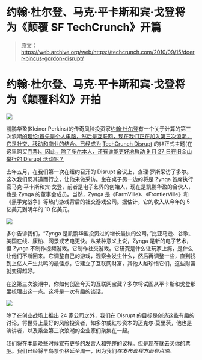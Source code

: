 # 约翰·杜尔登、马克·平卡斯和宾·戈登将为《颠覆 SF TechCrunch》开篇

> 原文：<https://web.archive.org/web/https://techcrunch.com/2010/09/15/doerr-pincus-gordon-disrupt/>

# 约翰·杜尔登、马克·平卡斯和宾·戈登将为《颠覆科幻》开拍

![](img/97128a1ef6d2db9d4b4a4e727254f705.png)

凯鹏华盈(Kleiner Perkins)的传奇风险投资家[约翰·杜尔登](https://web.archive.org/web/20221007024118/http://www.crunchbase.com/person/john-doerr)有一个关于计算的第三次浪潮[的理论:首先是个人电脑，然后是互联网，现在我们正在加入第三次浪潮，它是社交、移动和商业的结合。已经成为](https://web.archive.org/web/20221007024118/https://beta.techcrunch.com/2010/05/23/the-third-disruptive-wave-tcdisrupt/) [TechCrunch Disrupt](https://web.archive.org/web/20221007024118/http://disrupt.beta.techcrunch.com/2010-sf/) 的非正式主题(在这里购买[门票)。因此，除了多尔本人，还有谁能更好地启动 9 月 27 日在旧金山举行的 Disrupt 活动呢？](https://web.archive.org/web/20221007024118/http://techcrunchdisrupt2010sf.eventbrite.com/)

去年五月，在我们第一次在纽约召开的 Disrupt 会议上，查理·罗斯采访了多尔。这次我们反其道而行之，让他来做采访。坐在桌子另一边的将是 Zynga 首席执行官马克·平卡斯和宾·戈登，前者是电子艺界的创始人，现在是凯鹏华盈的合伙人，也是 Zynga 的董事会成员。当然，Zynga 是《FarmVille》、《FrontierVille》和《黑手党战争》等热门游戏背后的社交游戏公司。据估计，它的收入从今年的 5 亿美元到明年的 10 亿美元。

![](img/d94218fc276fa53c2198d2262bdf5350.png)

多尔告诉我们，“Zynga 是凯鹏华盈投资过的增长最快的公司。”比亚马逊、谷歌、美国在线、康柏、网景或艺电更快。从某种意义上说，Zynga 是新的电子艺术，但 Zynga 不制作视频游戏。它制作社交游戏。它研究是什么让玩家上瘾，是什么让他们不断回来。它调整自己的游戏，观察会发生什么，然后再调整一些，直到找到上亿人产生共鸣的最佳点。它建立了互联网财富，其他人越珍惜它们，这些财富就变得越好。

在这第三次浪潮中，你如何创造今天的互联网宝藏？多尔将试图从平卡斯和戈登那里梳理出这一点。这将是一次有趣的谈话。

![](img/c3ce0f0fab474c6357af6e47761e0778.png)

除了在创业战场上推出 24 家公司之外，我们在 Disrupt 的目标是创造这些有趣的讨论，将世界上最好的风险投资者，如多尔或红杉资本的迈克尔·莫里茨，他也是演讲者，以及乘坐第三次浪潮的企业家们聚集在一起。

我们将在本周晚些时候宣布更多的发言人和完整的议程。但是现在就去买你的[票吧](https://web.archive.org/web/20221007024118/http://techcrunchdisrupt2010sf.eventbrite.com/)。我们已经将早鸟票价格延至周一，因为我们*在发布议程方面有点晚。*